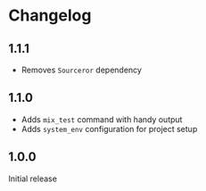 # Changelog

## 1.1.1

* Removes `Sourceror` dependency

## 1.1.0

* Adds `mix_test` command with handy output
* Adds `system_env` configuration for project setup

## 1.0.0

Initial release
